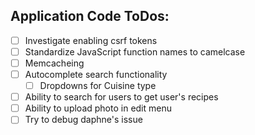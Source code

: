 ## Application Code ToDos:
- [ ] Investigate enabling csrf tokens
- [ ] Standardize JavaScript function names to camelcase
- [ ] Memcacheing
- [ ] Autocomplete search functionality
  - [ ] Dropdowns for Cuisine type
- [ ] Ability to search for users to get user's recipes
- [ ] Ability to upload photo in edit menu
- [ ] Try to debug daphne's issue

